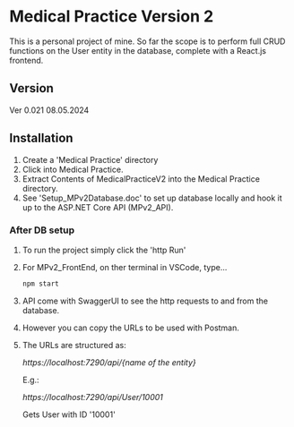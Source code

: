 # Medical Practice Version 2
This is a personal project of mine.
So far the scope is to perform full CRUD functions on the User entity in the database, complete with a React.js frontend.

## Version
Ver 0.021 08.05.2024

## Installation
1. Create a 'Medical Practice' directory
2. Click into Medical Practice.
3. Extract Contents of MedicalPracticeV2 into the Medical Practice directory.
4. See 'Setup_MPv2Database.doc' to set up database locally and hook it up to the ASP.NET Core API (MPv2_API).

### After DB setup
1. To run the project simply click the 'http Run'
2. For MPv2_FrontEnd, on ther terminal in VSCode, type...
    ```bash
    npm start
    ```
3. API come with SwaggerUI to see the http requests to and from the database.
4. However you can copy the URLs to be used with Postman.
5. The URLs are structured as:

   *https://<i></i>localhost:7290/api/{name of the entity}*

   E.g.:

    *https://<i></i>localhost:7290/api/User/10001*

   Gets User with ID '10001'
   
   
